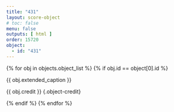 ```yaml
---
title: "431"
layout: score-object
# toc: false
menu: false
outputs: [ html ]
order: 15720
object:
  - id: "431"
---
```


{% for obj in objects.object_list %}
{% if obj.id == object[0].id %}

{{ obj.extended_caption }}

{{ obj.credit }} {.object-credit}

{% endif %}
{% endfor %}
